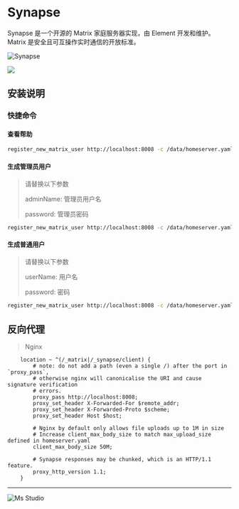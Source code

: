 # Synapse

Synapse 是一个开源的 Matrix 家庭服务器实现，由 Element 开发和维护。Matrix 是安全且可互操作实时通信的开放标准。

![Synapse](https://file.lifebus.top/imgs/synapse_cover.png)

![](https://img.shields.io/badge/%E6%96%B0%E7%96%86%E8%90%8C%E6%A3%AE%E8%BD%AF%E4%BB%B6%E5%BC%80%E5%8F%91%E5%B7%A5%E4%BD%9C%E5%AE%A4-%E6%8F%90%E4%BE%9B%E6%8A%80%E6%9C%AF%E6%94%AF%E6%8C%81-blue)

## 安装说明

### 快捷命令

#### 查看帮助

```sh
register_new_matrix_user http://localhost:8008 -c /data/homeserver.yaml --help
```

#### 生成管理员用户

> 请替换以下参数
>
> adminName: 管理员用户名
>
> password: 管理员密码

```sh
register_new_matrix_user http://localhost:8008 -c /data/homeserver.yaml -u adminName -p password -a
```

#### 生成普通用户

> 请替换以下参数
>
> userName: 用户名
>
> password: 密码

```sh
register_new_matrix_user http://localhost:8008 -c /data/homeserver.yaml -u userName -p password
```

## 反向代理

> Nginx

```nginx
    location ~ ^(/_matrix|/_synapse/client) {
        # note: do not add a path (even a single /) after the port in `proxy_pass`,
        # otherwise nginx will canonicalise the URI and cause signature verification
        # errors.
        proxy_pass http://localhost:8008;
        proxy_set_header X-Forwarded-For $remote_addr;
        proxy_set_header X-Forwarded-Proto $scheme;
        proxy_set_header Host $host;
    
        # Nginx by default only allows file uploads up to 1M in size
        # Increase client_max_body_size to match max_upload_size defined in homeserver.yaml
        client_max_body_size 50M;
    
        # Synapse responses may be chunked, which is an HTTP/1.1 feature.
        proxy_http_version 1.1;
    }
```

---

![Ms Studio](https://file.lifebus.top/imgs/ms_blank_001.png)
